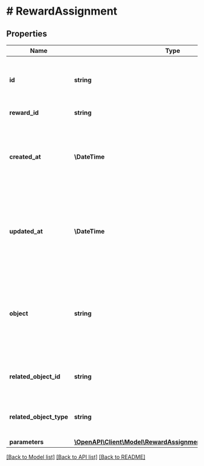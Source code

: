 # # RewardAssignment

## Properties

Name | Type | Description | Notes
------------ | ------------- | ------------- | -------------
**id** | **string** | Unique reward assignment ID, assigned by Voucherify. |
**reward_id** | **string** | Associated reward ID. |
**created_at** | **\DateTime** | Timestamp representing the date and time when the reward assignment was created in ISO 8601 format. |
**updated_at** | **\DateTime** | Timestamp representing the date and time when the reward assignment was updated in ISO 8601 format. |
**object** | **string** | The type of object represented by the JSON. This object stores information about the reward assignment. | [default to 'reward_assignment']
**related_object_id** | **string** | Related object ID to which the reward was assigned. |
**related_object_type** | **string** | Related object type to which the reward was assigned. | [default to 'campaign']
**parameters** | [**\OpenAPI\Client\Model\RewardAssignmentParametersParameters**](RewardAssignmentParametersParameters.md) |  | [optional]

[[Back to Model list]](../../README.md#models) [[Back to API list]](../../README.md#endpoints) [[Back to README]](../../README.md)
